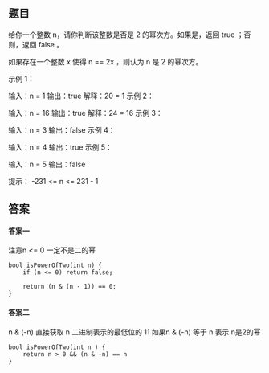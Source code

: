 ## 题目
给你一个整数 n，请你判断该整数是否是 2 的幂次方。如果是，返回 true ；否则，返回 false 。

如果存在一个整数 x 使得 n == 2x ，则认为 n 是 2 的幂次方。

示例 1：

输入：n = 1
输出：true
解释：20 = 1
示例 2：

输入：n = 16
输出：true
解释：24 = 16
示例 3：

输入：n = 3
输出：false
示例 4：

输入：n = 4
输出：true
示例 5：

输入：n = 5
输出：false
 

提示：
-231 <= n <= 231 - 1

## 答案
#### 答案一
注意n <= 0 一定不是二的幂
```
bool isPowerOfTwo(int n) {
    if (n <= 0) return false;

    return (n & (n - 1)) == 0; 
}
```

#### 答案二
n & (-n) 直接获取 n 二进制表示的最低位的 11
如果n & (-n) 等于 n 表示 n是2的幂
```
bool isPowerOfTwo(int n ) {
    return n > 0 && (n & -n) == n
}
```

